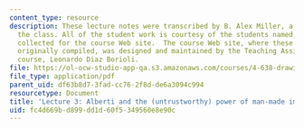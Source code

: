 ```yaml
---
content_type: resource
description: These lecture notes were transcribed by B. Alex Miller, a student in
  the class. All of the student work is courtesy of the students named, and was originally
  collected for the course Web site.  The course Web site, where these notes were
  originally compiled, was designed and maintained by the Teaching Assistant of the
  course, Leonardo Diaz Borioli.
file: https://ol-ocw-studio-app-qa.s3.amazonaws.com/courses/4-638-drawings-numbers-five-centuries-of-digital-design-fall-2002/fc4d669bd899dd1d60f5349560e8e90c_lecture_3.pdf
file_type: application/pdf
parent_uid: df63b8d7-3fad-cc76-2f8d-de6a3094c994
resourcetype: Document
title: 'Lecture 3: Alberti and the (untrustworthy) power of man-made images'
uid: fc4d669b-d899-dd1d-60f5-349560e8e90c
---
```


